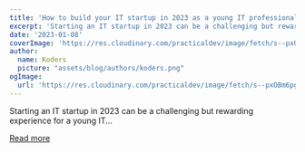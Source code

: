 ```yaml
---
title: 'How to build your IT startup in 2023 as a young IT professional and entrepreneur'
excerpt: 'Starting an IT startup in 2023 can be a challenging but rewarding experience for a young IT...'
date: '2023-01-08'
coverImage: 'https://res.cloudinary.com/practicaldev/image/fetch/s--pxOBm6pg--/c_imagga_scale,f_auto,fl_progressive,h_420,q_auto,w_1000/https://dev-to-uploads.s3.amazonaws.com/uploads/articles/ywsb4ku7z7jh7xqncwnq.jpeg'
author:
  name: Koders
  picture: "assets/blog/authors/koders.png"
ogImage:
  url: 'https://res.cloudinary.com/practicaldev/image/fetch/s--pxOBm6pg--/c_imagga_scale,f_auto,fl_progressive,h_420,q_auto,w_1000/https://dev-to-uploads.s3.amazonaws.com/uploads/articles/ywsb4ku7z7jh7xqncwnq.jpeg'
---
```


Starting an IT startup in 2023 can be a challenging but rewarding experience for a young IT...

[Read more](https://dev.to/asadravian/how-to-build-your-it-startup-in-2023-as-a-young-it-professional-and-entrepreneur-54c4)
